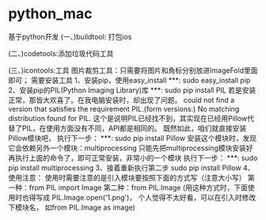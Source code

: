 # python_mac
基于python开发
(一、)buildtool: 打包ios



(二、)codetools:添加垃圾代码工具




(三、)icontools:工具
图片裁剪工具：只需要将图片和角标分别放进ImageFold里面即可；
需要安装工具
1、安装pip，使用easy_install
***: sudo easy_install pip
2、安装pip的PIL(Python Imaging Library)库
***: sudo pip install PIL
若是安装正常，那皆大欢喜了。在我电脑安装时，却出现了问题。
could not find a version that satisfies the requirement PIL.(form versions:)
No matching distribution found for PIL.
这个是说明PIL已经找不到，其实现在已经用Pillow代替了PIL，在使用方面没有不同，API都是相同的。
既然如此，咱们就直接安装Pillow模块吧，
执行下一步：
***: sudo pip install Pillow
安装这个模块时，发现它会依赖另外一个模块：multiprocessing
只能先把multiprocessing模块安装好再执行上面的命令了，即可正常安装，非常小的一个模块
执行下一步：
***: sudo pip install multiprocessing
3、接着重新执行第二步
sudo pip install Pillow
4、使用注意：
使用时需要注意的是引入模块要按照下面的方式写（注意大小写）
第一种：from PIL import Image
第二种：from PIL.Image
(用这种方式时，下面使用时也得写成
PIL.Image.open('1.png')，
个人觉得不太好看，可以在引入时修改下模块名，
如from PIL.Image as image)



